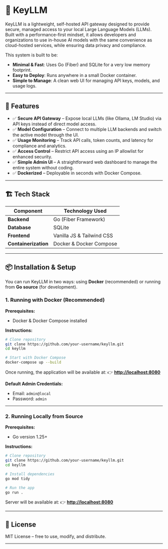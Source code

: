 
# 🔑 KeyLLM

KeyLLM is a lightweight, self-hosted API gateway designed to provide secure, managed access to your local Large Language Models (LLMs).  
Built with a performance-first mindset, it allows developers and organizations to use in-house AI models with the same convenience as cloud-hosted services, while ensuring data privacy and compliance.

This system is built to be:
- **Minimal & Fast**: Uses Go (Fiber) and SQLite for a very low memory footprint.
- **Easy to Deploy**: Runs anywhere in a small Docker container.
- **Simple to Manage**: A clean web UI for managing API keys, models, and usage logs.

---

## 🚀 Features

- ✅ **Secure API Gateway** – Expose local LLMs (like Ollama, LM Studio) via API keys instead of direct model access.  
- ✅ **Model Configuration** – Connect to multiple LLM backends and switch the active model through the UI.  
- ✅ **Usage Monitoring** – Track API calls, token counts, and latency for compliance and analytics.  
- ✅ **Access Control** – Restrict API access using an IP allowlist for enhanced security.  
- ✅ **Simple Admin UI** – A straightforward web dashboard to manage the entire system without coding.  
- ✅ **Dockerized** – Deployable in seconds with Docker Compose.  

---

## 🏗️ Tech Stack

| Component          | Technology Used        |
|--------------------|------------------------|
| **Backend**        | Go (Fiber Framework)   |
| **Database**       | SQLite                 |
| **Frontend**       | Vanilla JS & Tailwind CSS |
| **Containerization** | Docker & Docker Compose |

---

## 📦 Installation & Setup

You can run KeyLLM in two ways: using **Docker** (recommended) or running from **Go source** (for development).

### 1. Running with Docker (Recommended)

**Prerequisites:**
- Docker & Docker Compose installed

**Instructions:**
```bash
# Clone repository
git clone https://github.com/your-username/keyllm.git
cd keyllm

# Start with Docker Compose
docker-compose up --build
````

Once running, the application will be available at:
👉 **[http://localhost:8080](http://localhost:8080)**

**Default Admin Credentials:**

* Email: `admin@local`
* Password: `admin`

---

### 2. Running Locally from Source

**Prerequisites:**

* Go version 1.25+

**Instructions:**

```bash
# Clone repository
git clone https://github.com/your-username/keyllm.git
cd keyllm

# Install dependencies
go mod tidy

# Run the app
go run .
```

Server will be available at:
👉 **[http://localhost:8080](http://localhost:8080)**

---

## 📜 License

MIT License – free to use, modify, and distribute.

---



